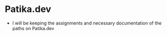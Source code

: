# Patika.dev
* I will be keeping the assignments and necessary documentation of the paths on Patika.dev
